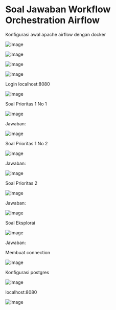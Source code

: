 # Soal Jawaban Workflow Orchestration Airflow

Konfigurasi awal apache airflow dengan docker

![image](..//Screenshots/Konfig-1.png)

![image](..//Screenshots/Konfig-2.png)

![image](..//Screenshots/Konfig-3.png)

![image](..//Screenshots/Konfig-4.png)

Login localhost:8080

![image](..//Screenshots/Login.png)


Soal Prioritas 1 No 1

![image](..//Screenshots/Soal-1-1.png)

Jawaban:

![image](..//Screenshots/Jawaban-Prioritas-1-1.png)


Soal Prioritas 1 No 2

![image](..//Screenshots/Soal-1-2.png)

Jawaban:

![image](..//Screenshots/Jawaban-Prioritas-1-2.png)


Soal Prioritas 2

![image](..//Screenshots/Soal-2-1.png)

Jawaban:

![image](..//Screenshots/Jawaban-Prioritas-2-1.png)


Soal Eksplorai

![image](..//Screenshots/Soal-Eksplor.png)

Jawaban:

Membuat connection

![image](..//Screenshots/Connection.png)

Konfigurasi postgres

![image](..//Screenshots/Postgres.png)

localhost:8080

![image](..//Screenshots/Jawaban-Eksplorasi.png)
